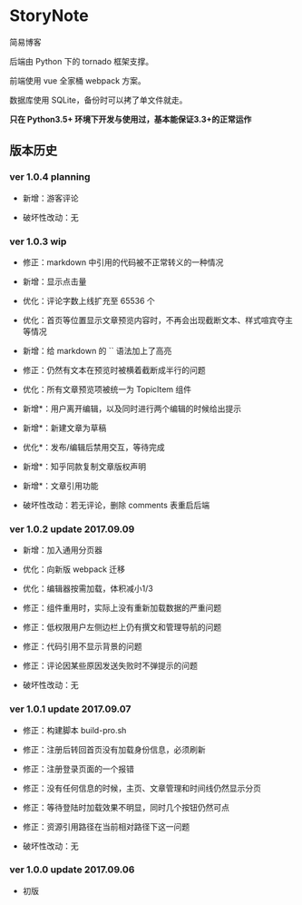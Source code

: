 
# StoryNote

简易博客

后端由 Python 下的 tornado 框架支撑。

前端使用 vue 全家桶 webpack 方案。

数据库使用 SQLite，备份时可以拷了单文件就走。

**只在 Python3.5+ 环境下开发与使用过，基本能保证3.3+的正常运作**


## 版本历史

### ver 1.0.4 planning

* 新增：游客评论

* 破坏性改动：无


### ver 1.0.3 wip

* 修正：markdown 中引用的代码被不正常转义的一种情况

* 新增：显示点击量

* 优化：评论字数上线扩充至 65536 个

* 优化：首页等位置显示文章预览内容时，不再会出现截断文本、样式喧宾夺主等情况

* 新增：给 markdown 的 \`\` 语法加上了高亮

* 修正：仍然有文本在预览时被横着截断成半行的问题

* 优化：所有文章预览项被统一为 TopicItem 组件

* 新增*：用户离开编辑，以及同时进行两个编辑的时候给出提示

* 新增*：新建文章为草稿

* 优化*：发布/编辑后禁用交互，等待完成

* 新增*：知乎同款复制文章版权声明

* 新增*：文章引用功能

* 破坏性改动：若无评论，删除 comments 表重启后端


### ver 1.0.2 update 2017.09.09

* 新增：加入通用分页器

* 优化：向新版 webpack 迁移

* 优化：编辑器按需加载，体积减小1/3

* 修正：组件重用时，实际上没有重新加载数据的严重问题

* 修正：低权限用户左侧边栏上仍有撰文和管理导航的问题

* 修正：代码引用不显示背景的问题

* 修正：评论因某些原因发送失败时不弹提示的问题

* 破坏性改动：无


### ver 1.0.1 update 2017.09.07

* 修正：构建脚本 build-pro.sh

* 修正：注册后转回首页没有加载身份信息，必须刷新

* 修正：注册登录页面的一个报错

* 修正：没有任何信息的时候，主页、文章管理和时间线仍然显示分页

* 修正：等待登陆时加载效果不明显，同时几个按钮仍然可点

* 修正：资源引用路径在当前相对路径下这一问题

* 破坏性改动：无


### ver 1.0.0 update 2017.09.06

* 初版
